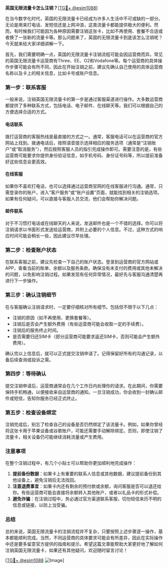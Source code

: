 **英国无限流量卡怎么注销？**[[TG💪+ @esim1088](https://t.me/s/esim1088)]

在当今数字化时代，英国的无限流量卡已经成为许多人生活中不可或缺的一部分。无论是用来打电话、发短信还是上网冲浪，这类流量卡都能提供极大的便利。然而，有时候我们可能因为各种原因需要注销这张卡，比如不再使用、套餐不合适或者换了一张新的流量卡等。那么问题来了，英国的无限流量卡到底该怎么注销呢？今天就来给大家详细讲解一下。

首先，我们需要明确一点，英国的无限流量卡注销流程可能会因运营商而异。常见的英国无限流量卡运营商有Three、EE、O2和Vodafone等。每个运营商的具体操作步骤可能会有所不同，因此在开始注销之前，建议先确认自己使用的具体运营商名称以及卡上的相关信息，比如卡号或账户信息。

### **第一步：联系客服**

一般来说，注销英国无限流量卡的第一步是通过客服渠道进行操作。大多数运营商都提供了多种联系方式，包括电话、电子邮件、在线聊天等。我们可以根据自己的方便选择合适的方式。

#### **电话联系**
拨打运营商的客服热线是最直接的方式之一。通常，客服电话可以在运营商的官方网站上找到。拨通电话后，按照语音提示选择相应的服务选项（通常是“注销账户”或“取消服务”），然后按照客服人员的指引完成操作即可。需要注意的是，有些运营商可能要求你提供身份验证信息，如手机号码、身份证号码等，所以提前准备好这些信息会更高效。

#### **在线客服**
如果你不喜欢打电话，也可以选择通过运营商官网的在线客服进行沟通。通常，只需登录你的账户，进入“客户服务”或“账户设置”页面，就能找到相关的注销选项。如果有任何疑问，可以直接与客服人员交流，他们会帮助你解决问题。

#### **邮件联系**
对于不习惯打电话或在线聊天的人来说，发送邮件也是一个不错的选择。你可以将注销请求以书面形式发送给运营商，并附上必要的个人信息。不过，这种方式的响应时间可能会稍长一些，因此建议尽早处理。

### **第二步：检查账户状态**

在联系客服之前，建议先检查一下自己的账户状态。登录到运营商的官方网站或APP，查看当前的账单、余额以及服务条款。确保没有未支付的费用或其他未解决的问题，以免影响注销过程。如果发现有任何异常情况，最好先与客服沟通清楚再进行下一步操作。

### **第三步：确认注销细节**

在与客服确认注销请求时，一定要仔细核对所有细节。包括但不限于以下几点：
- 注销的原因（如不再使用、更换套餐等）。
- 注销后是否会产生额外费用（有些运营商可能会收取一定的手续费）。
- 注销后的服务终止时间。
- 是否需要归还SIM卡（部分运营商可能要求返还SIM卡，否则可能会产生额外费用）。

确认完以上信息后，就可以正式提交注销申请了。记得保留好所有的沟通记录，以备后续查询或投诉之需。

### **第四步：等待确认**

提交注销申请后，运营商通常会在几个工作日内处理你的请求。在此期间，你需要保持手机畅通，以便接收来自运营商的通知。一旦注销成功，你会收到一封确认邮件或短信，告知你服务已经正式终止。

### **第五步：检查设备绑定**

注销完成后，别忘了检查自己的设备是否仍然绑定了该流量卡。例如，如果你曾经将这张卡用于苹果设备或谷歌账户，可能还需要手动解除绑定。否则，即使注销了流量卡，相关设备仍可能继续消耗流量或产生费用。

### **注意事项**

在整个注销过程中，有几个小贴士可以帮助你更加顺利地完成操作：

1. **提前备份数据**：如果卡上有重要的联系人信息或其他数据，建议提前备份到其他设备上，避免注销后无法找回。
2. **注意退费事宜**：如果卡内还有剩余的预付款或余额，询问客服是否可以退还给你。有些运营商可能会直接将余额转入其他账户，或者以礼品卡的形式补偿。
3. **避免诈骗**：在注销过程中，务必通过官方渠道联系客服，切勿轻信来历不明的信息或链接，以防上当受骗。

### **总结**

总的来说，英国无限流量卡的注销流程并不复杂，只要按照上述步骤逐一操作，基本都能顺利完成。当然，不同运营商的具体要求可能会有所差异，因此在实际操作中还是要多留意官方提供的指南和提示。希望这篇文章能帮助大家更好地了解如何注销英国无限流量卡，如果还有其他疑问，欢迎随时留言讨论！

[[TG💪+ @esim1088](https://t.me/s/esim1088) ![Image](https://i.postimg.cc/4NQfJmqS/Snipaste-2025-05-13-00-14-12.png)]